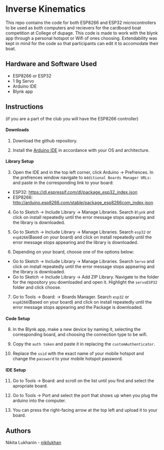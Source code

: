 # Inverse Kinematics
This repo contains the code for both ESP8266 and ESP32 microcontrollers to be used as both computers and recievers for the cardboard boat competition at College of dupage. This code is made to work with the blynk app through a personal hotspot or Wifi of ones choosing. Extendability was kept in mind for the code so that participants can edit it to accomodate their boat.

## Hardware and Software Used
- ESP8266 or ESP32
- 1 9g Servo
- Arduino IDE
- Blynk app

## Instructions
(if you are a part of the club you will have the ESP8266 controller)

#### Downloads
1. Download the github repository.

2. Install the [Arduino IDE](https://www.arduino.cc/en/Main/Software) in accordance with your OS and architecture.

#### Library Setup
3. Open the IDE and in the top left corner, click Arduino -> Prefrences. In the prefrences window navigate to `Additional Boards Manager URLs:` and paste in the corresponding link to your board:
- ESP32: https://dl.espressif.com/dl/package_esp32_index.json
- ESP8266: http://arduino.esp8266.com/stable/package_esp8266com_index.json

4. Go to Sketch -> Include Library -> Manage Libraries. Search `Blynk` and click on install repeatedly until the error message stops appearing and the library is downloaded.

5. Go to Sketch -> Include Library -> Manage Libraries. Search `esp32` or `esp8266`(Based on your board) and click on install repeatedly until the error message stops appearing and the library is downloaded.

6. Depending on your board, choose one of the options below:
- Go to Sketch -> Include Library -> Manage Libraries. Search `Servo` and click on install repeatedly until the error message stops appearing and the library is downloaded.
- Go to Sketch -> Include Library -> Add ZIP Library. Navigate to the folder for the repository you downloaded and open it. Highlight the `servoESP32` folder and click choose.

7. Go to Tools -> Board: -> Boards Manager. Search `esp32` or `esp8266`(Based on your board) and click on install repeatedly until the error message stops appearing and the Package is downloaded.

#### Code Setup
8. In the Blynk app, make a new device by naming it, selecting the corresponding board, and choosing the connection type to be wifi.

9. Copy the `auth token` and paste it in replacing the `customAuthenticator`.

10. Replace the `ssid` with the exact name of your mobile hotspot and change the `password` to your mobile hotspot password.

#### IDE Setup
11. Go to Tools -> Board: and scroll on the list until you find and select the apropriate board.

12. Go to Tools -> Port and select the port that shows up when you plug the arduino into the computer.

13. You can press the right-facing arrow at the top left and upload it to your board.

## Authors
Nikita Lukhanin - [nikilukhan](https://github.com/nikilukhan)
